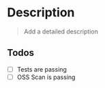 # Description

> Add a detailed description

## Todos

- [ ] Tests are passing
- [ ] OSS Scan is passing
